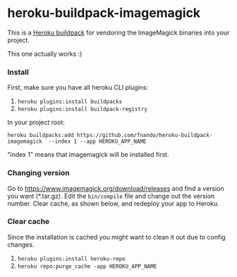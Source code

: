heroku-buildpack-imagemagick
=================================

This is a [Heroku buildpack](http://devcenter.heroku.com/articles/buildpacks) for vendoring the ImageMagick binaries into your project.

This one actually works :)

### Install

First, make sure you have all heroku CLI plugins:

1. `heroku plugins:install buildpacks`
2. `heroku plugins:install buildpack-registry`

In your project root:

`heroku buildpacks:add https://github.com/fnando/heroku-buildpack-imagemagick  --index 1 --app HEROKU_APP_NAME`

"index 1" means that imagemagick will be installed first.

### Changing version

Go to https://www.imagemagick.org/download/releases and find a version you want (*.tar.gz). Edit the `bin/compile` file and change out the version number. Clear cache, as shown below, and redeploy your app to Heroku.

### Clear cache

Since the installation is cached you might want to clean it out due to config changes.

1. `heroku plugins:install heroku-repo`
2. `heroku repo:purge_cache -app HEROKU_APP_NAME`
